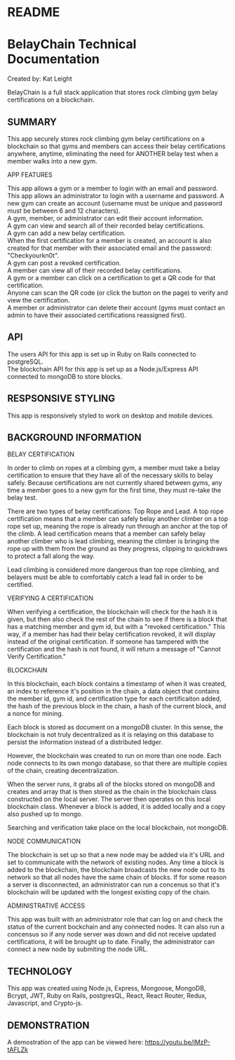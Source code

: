 # README

# BelayChain Technical Documentation
Created by: Kat Leight

BelayChain is a full stack application that stores rock climbing gym belay certifications on a blockchain. 
 

## SUMMARY
This app securely stores rock climbing gym belay certifications on a blockchain so that gyms and members can access their belay certifications anywhere, anytime, eliminating the need for ANOTHER belay test when a member walks into a new gym. 

APP FEATURES

This app allows a gym or a member to login with an email and password.  
This app allows an administrator to login with a username and password.
A new gym can create an account (username must be unique and password must be between 6 and 12 characters).  
A gym, member, or administrator can edit their account information.  
A gym can view and search all of their recorded belay certifications.  
A gym can add a new belay certification.  
When the first certification for a member is created, an account is also created for that member with their associated email and the password: "Checkyourkn0t".  
A gym can post a revoked certification.  
A member can view all of their recorded belay certifications.  
A gym or a member can click on a certification to get a QR code for that certification.  
Anyone can scan the QR code (or click the button on the page) to verify and view the certification.       
A member or administrator can delete their account (gyms must contact an admin to have their associated certifications reassigned first).  

## API
The users API for this app is set up in Ruby on Rails connected to postgreSQL.  
The blockchain API for this app is set up as a Node.js/Express API connected to mongoDB to store blocks. 

## RESPSONSIVE STYLING

This app is responsively styled to work on desktop and mobile devices.  

## BACKGROUND INFORMATION
BELAY CERTIFICATION

In order to climb on ropes at a climbing gym, a member must take a belay certification to ensure that they have all of the necessary skills to belay safely. Because certifications are not currently shared between gyms, any time a member goes to a new gym for the first time, they must re-take the belay test.   
  
There are two types of belay certifications: Top Rope and Lead. A top rope certification means that a member can safely belay another climber on a top rope set up, meaning the rope is already run through an anchor at the top of the climb. A lead certification means that a member can safely belay another climber who is lead climbing, meaning the climber is bringing the rope up with them from the ground as they progress, clipping to quickdraws to protect a fall along the way. 

Lead climbing is considered more dangerous than top rope climbing, and belayers must be able to comfortably catch a lead fall in order to be certified. 

VERIFYING A CERTIFICATION

When verifying a certification, the blockchain will check for the hash it is given, but then also check the rest of the chain to see if there is a block that has a matching member and gym id, but with a "revoked certification." This way, if a member has had their belay certification revoked, it will display instead of the original certification. If someone has tampered with the certification and the hash is not found, it will return a message of "Cannot Verify Certification." 

BLOCKCHAIN

In this blockchain, each block contains a timestamp of when it was created, an index to reference it's position in the chain, a data object that contains the member id, gym id, and certification type for each certificaiton added, the hash of the previous block in the chain, a hash of the current block, and a nonce for mining. 

Each block is stored as document on a mongoDB cluster. In this sense, the blockchain is not truly decentralized as it is relaying on this database to persist the information instead of a distributed ledger. 

However, the blockchain was created to run on more than one node. Each node connects to its own mongo database, so that there are multiple copies of the chain, creating decentralization. 

When the server runs, it grabs all of the blocks stored on mongoDB and creates and array that is then stored as the chain in the blockchain class constructed on the local server. The server then operates on this local blockchain class. Whenever a block is added, it is added locally and a copy also pushed up to mongo.

Searching and verification take place on the local blockchain, not mongoDB. 

NODE COMMUNICATION

The blockchain is set up so that a new node may be added via it's URL and set to communicate with the network of existing nodes. Any time a block is added to the blockchain, the blockchain broadcasts the new node out to its network so that all nodes have the same chain of blocks. If for some reason a server is disconnected, an administrator can run a concenus so that it's blockchain will be updated with the longest existing copy of the chain.  

ADMINISTRATIVE ACCESS

This app was built with an administrator role that can log on and check the status of the current bockchain and any connected nodes. It can also run a concensus so if any node server was down and did not receive updated certifications, it will be brought up to date. Finally, the administrator can connect a new node by submiting the node URL. 
 

## TECHNOLOGY
This app was created using Node.js, Express, Mongoose, MongoDB, Bcrypt, JWT, Ruby on Rails, postgresQL, React, React Router, Redux, Javascript, and Crypto-js.


## DEMONSTRATION
A demostration of the app can be viewed here: https://youtu.be/lMzP-tAFLZk 